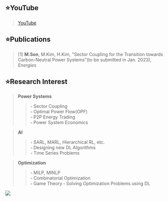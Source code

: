 <!--
<p align="center">
<img src="https://img.shields.io/badge/Python-3776AB?style=flat&logo=Python&logoColor=white"/>
<img src="https://img.shields.io/badge/Pytorch-EE4C2C?style=flat&logo=Pytorch&logoColor=white"/>
<img src="https://img.shields.io/badge/Matlab-blue?style=flat=Pytorch&logoColor=white"/>
<img src="https://img.shields.io/badge/Simulink-orange?style=flat=Pytorch&logoColor=white"/>
</p>



-->
<!-- 스페이스 바 두 번 치면 한 줄 통째로 공백 생성 -->


## ⭐YouTube
> <a href="https://www.youtube.com/channel/UC2wGcGfyIlqW2N8MZVKd6SA">YouTube</a> <br/>

## ⭐Publications
> [1] **M.Son**, M.Kim, H.Kim, "Sector Coupling for the Transition towards Carbon-Neutral Power Systems"(to be submitted in Jan. 2023), _Energies_



## ⭐Research Interest
> **Power Systems**
>> ▫ Sector Coupling<br/>
>> ▫ Optimal Power Flow(OPF)<br/>
>> ▫ P2P Energy Trading<br/>
>> ▫ Power System Economics<br/>

> **AI**
>> ▫ SARL, MARL, Hierarchical RL, etc.<br/>
>> ▫ Designing new DL Algorithms<br/>
>> ▫ Time Series Problems<br/>

> **Optimization**
>> ▫ MILP, MINLP<br/>
>> ▫ Combinatorial Optimization<br/>
>> ▫ Game Theory
>> ▫ Solving Optimization Problems using DL<br/>
<!---->

<!-- 아래는.... 뱃지에 링크 거는 방법 -->
<a href="https://github.com/powerflow77"><img src="https://img.shields.io/badge/GitHub-181717?style=flat&logo=Github&logoColor=white"/></a>

<!--
**powerflow77/powerflow77** is a ✨ _special_ ✨ repository because its `README.md` (this file) appears on your GitHub profile.


유튜브
> https://www.youtube.com/channel/UC2wGcGfyIlqW2N8MZVKd6SA<br/>

마크다운
https://powerflow77.github.io/

Here are some ideas to get you started:

- 🔭 I’m currently working on ...
- 🌱 I’m currently learning ...
- 👯 I’m looking to collaborate on ...
- 🤔 I’m looking for help with ...
- 💬 Ask me about ...
- 📫 How to reach me: ...
- 😄 Pronouns: ...
- ⚡ Fun fact: ...
-->

